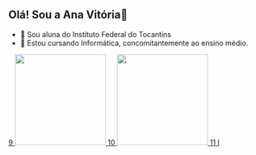 ## Olá! Sou a Ana Vitória👋



- 🔭 Sou aluna do Instituto Federal do Tocantins
- 💫 Estou cursando Informática, concomitantemente ao ensino médio.
  

 <a href="https://beacons.ai/anavitoria"> 9 <img height="180em" src="https://github-readme-stats.vercel.app/api?username-rafaballerini2&show_icons-true&theme-dracula&include_all_commits-true&count_private-true"/> 10 <img height="180em" src="https://github-readme-stats.vercel.app/api/top-langs/?username-rafaballerini2&layout-compact&langs_count-16&theme-dracula"/> 11 </div> I
